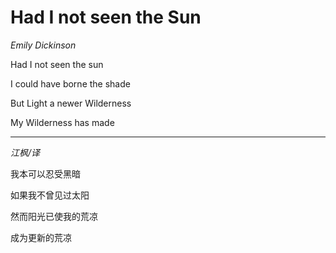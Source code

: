 # Had I not seen the Sun

*Emily Dickinson*

Had I not seen the sun

I could have borne the shade

But Light a newer Wilderness

My Wilderness has made

---

*江枫/译*

我本可以忍受黑暗

如果我不曾见过太阳

然而阳光已使我的荒凉

成为更新的荒凉
